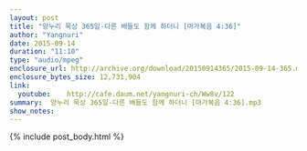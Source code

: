 ```yaml
---
layout: post
title: "양누리 묵상 365일-다른 배들도 함께 하더니 [마가복음 4:36]"
author: "Yangnuri"
date: 2015-09-14
duration: "11:10"
type: "audio/mpeg"
enclosure_url: http://archive.org/download/20150914365/2015-09-14-365.mp3
enclosure_bytes_size: 12,731,904       
link:
  youtube:    http://cafe.daum.net/yangnuri-ch/Ww8v/122
summary:  양누리 묵상 365일-다른 배들도 함께 하더니 [마가복음 4:36].mp3
show_notes:
---
```

{% include post_body.html %}
